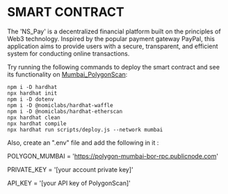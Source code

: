 # SMART CONTRACT

The 'NS_Pay' is a decentralized financial platform built on the principles of Web3 technology. Inspired by the popular payment gateway PayPal, this application aims to provide users with a secure, transparent, and efficient system for conducting online transactions.

Try running the following commands to deploy the smart contract and see its functionality on [Mumbai_PolygonScan](https://mumbai.polygonscan.com/):

```shell
npm i -D hardhat 
npx hardhat init
npm i -D dotenv
npm i -D @nomiclabs/hardhat-waffle
npm i -D @nomiclabs/hardhat-etherscan
npx hardhat clean
npx hardhat compile
npx hardhat run scripts/deploy.js --network mumbai
```
Also, create an ".env" file and add the following in it :

POLYGON_MUMBAI = 'https://polygon-mumbai-bor-rpc.publicnode.com'

PRIVATE_KEY = '[your account private key]' 

API_KEY = '[your API key of PolygonScan]'
